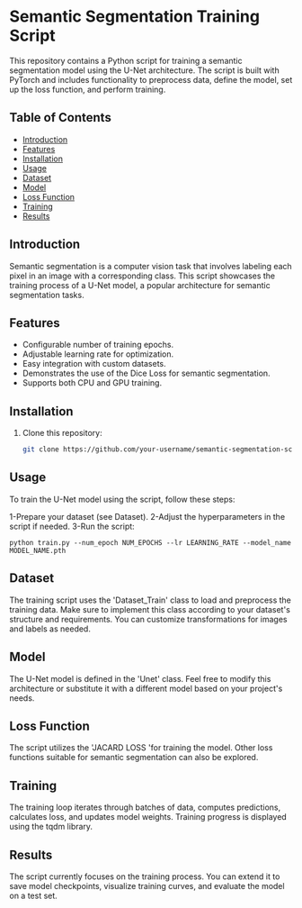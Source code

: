 # Semantic Segmentation Training Script

This repository contains a Python script for training a semantic segmentation model using the U-Net architecture. The script is built with PyTorch and includes functionality to preprocess data, define the model, set up the loss function, and perform training.

## Table of Contents

- [Introduction](#introduction)
- [Features](#features)
- [Installation](#installation)
- [Usage](#usage)
- [Dataset](#dataset)
- [Model](#model)
- [Loss Function](#loss-function)
- [Training](#training)
- [Results](#results)

## Introduction

Semantic segmentation is a computer vision task that involves labeling each pixel in an image with a corresponding class. This script showcases the training process of a U-Net model, a popular architecture for semantic segmentation tasks.

## Features

- Configurable number of training epochs.
- Adjustable learning rate for optimization.
- Easy integration with custom datasets.
- Demonstrates the use of the Dice Loss for semantic segmentation.
- Supports both CPU and GPU training.

## Installation

1. Clone this repository:

   ```bash
   git clone https://github.com/your-username/semantic-segmentation-script.git


## Usage

To train the U-Net model using the script, follow these steps:

1-Prepare your dataset (see Dataset).
2-Adjust the hyperparameters in the script if needed.
3-Run the script:

```
python train.py --num_epoch NUM_EPOCHS --lr LEARNING_RATE --model_name MODEL_NAME.pth

```

## Dataset

The training script uses the 'Dataset_Train' class to load and preprocess the training data. Make sure to implement this class according to your dataset's structure and requirements. You can customize transformations for images and labels as needed.


## Model

The U-Net model is defined in the 'Unet' class. Feel free to modify this architecture or substitute it with a different model based on your project's needs.

## Loss Function
The script utilizes the 'JACARD LOSS 'for training the model. Other loss functions suitable for semantic segmentation can also be explored.

## Training
The training loop iterates through batches of data, computes predictions, calculates loss, and updates model weights. Training progress is displayed using the tqdm library.

## Results
The script currently focuses on the training process. You can extend it to save model checkpoints, visualize training curves, and evaluate the model on a test set.